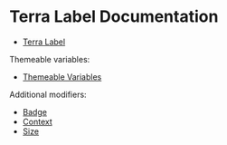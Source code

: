 # Terra Label Documentation

- [Terra Label](terra-label.md)

Themeable variables:

- [Themeable Variables](themeable-variables.md)

Additional modifiers:

- [Badge](terra-label-badge.md)
- [Context](terra-label-context.md)
- [Size](terra-label-size.md)
